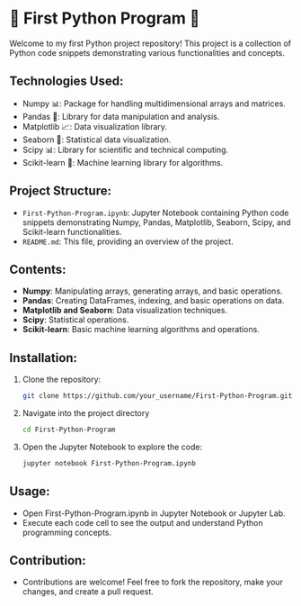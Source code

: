 # 🐍 First Python Program 🚀

Welcome to my first Python project repository! This project is a collection of Python code snippets demonstrating various functionalities and concepts.

## Technologies Used:
- Numpy 📊: Package for handling multidimensional arrays and matrices.
- Pandas 🐼: Library for data manipulation and analysis.
- Matplotlib 📈: Data visualization library.
- Seaborn 🌟: Statistical data visualization.
- Scipy 📊: Library for scientific and technical computing.
- Scikit-learn 🤖: Machine learning library for algorithms.

## Project Structure:
- `First-Python-Program.ipynb`: Jupyter Notebook containing Python code snippets demonstrating Numpy, Pandas, Matplotlib, Seaborn, Scipy, and Scikit-learn functionalities.
- `README.md`: This file, providing an overview of the project.

## Contents:
- **Numpy**: Manipulating arrays, generating arrays, and basic operations.
- **Pandas**: Creating DataFrames, indexing, and basic operations on data.
- **Matplotlib and Seaborn**: Data visualization techniques.
- **Scipy**: Statistical operations.
- **Scikit-learn**: Basic machine learning algorithms and operations.

## Installation:
1. Clone the repository:
   ```bash
   git clone https://github.com/your_username/First-Python-Program.git
2. Navigate into the project directory
   ```bash
   cd First-Python-Program
3. Open the Jupyter Notebook to explore the code:
   ```bash
   jupyter notebook First-Python-Program.ipynb

## Usage:
- Open First-Python-Program.ipynb in Jupyter Notebook or Jupyter Lab.
- Execute each code cell to see the output and understand Python programming concepts.

## Contribution:
- Contributions are welcome! Feel free to fork the repository, make your changes, and create a pull request.
